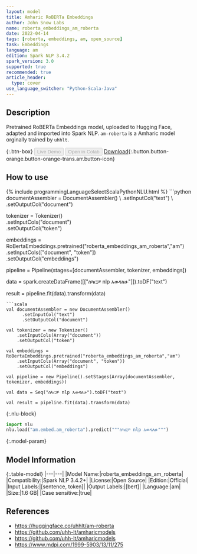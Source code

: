 ```yaml
---
layout: model
title: Amharic RoBERTa Embeddings
author: John Snow Labs
name: roberta_embeddings_am_roberta
date: 2022-04-14
tags: [roberta, embeddings, am, open_source]
task: Embeddings
language: am
edition: Spark NLP 3.4.2
spark_version: 3.0
supported: true
recommended: true
article_header:
  type: cover
use_language_switcher: "Python-Scala-Java"
---
```


## Description

Pretrained RoBERTa Embeddings model, uploaded to Hugging Face, adapted and imported into Spark NLP. `am-roberta` is a Amharic model orginally trained by `uhhlt`.

{:.btn-box}
<button class="button button-orange" disabled>Live Demo</button>
<button class="button button-orange" disabled>Open in Colab</button>
[Download](https://s3.amazonaws.com/auxdata.johnsnowlabs.com/public/models/roberta_embeddings_am_roberta_am_3.4.2_3.0_1649949250060.zip){:.button.button-orange.button-orange-trans.arr.button-icon}

## How to use



<div class="tabs-box" markdown="1">
{% include programmingLanguageSelectScalaPythonNLU.html %}
```python
documentAssembler = DocumentAssembler() \
    .setInputCol("text") \
    .setOutputCol("document")

tokenizer = Tokenizer() \
    .setInputCols("document") \
    .setOutputCol("token")
  
embeddings = RoBertaEmbeddings.pretrained("roberta_embeddings_am_roberta","am") \
    .setInputCols(["document", "token"]) \
    .setOutputCol("embeddings")
    
pipeline = Pipeline(stages=[documentAssembler, tokenizer, embeddings])

data = spark.createDataFrame([["ስካርቻ nlp እወዳለሁ"]]).toDF("text")

result = pipeline.fit(data).transform(data)
```
```scala
val documentAssembler = new DocumentAssembler() 
      .setInputCol("text") 
      .setOutputCol("document")
 
val tokenizer = new Tokenizer() 
    .setInputCols(Array("document"))
    .setOutputCol("token")

val embeddings = RoBertaEmbeddings.pretrained("roberta_embeddings_am_roberta","am") 
    .setInputCols(Array("document", "token")) 
    .setOutputCol("embeddings")

val pipeline = new Pipeline().setStages(Array(documentAssembler, tokenizer, embeddings))

val data = Seq("ስካርቻ nlp እወዳለሁ").toDF("text")

val result = pipeline.fit(data).transform(data)
```


{:.nlu-block}
```python
import nlu
nlu.load("am.embed.am_roberta").predict("""ስካርቻ nlp እወዳለሁ""")
```

</div>

{:.model-param}
## Model Information

{:.table-model}
|---|---|
|Model Name:|roberta_embeddings_am_roberta|
|Compatibility:|Spark NLP 3.4.2+|
|License:|Open Source|
|Edition:|Official|
|Input Labels:|[sentence, token]|
|Output Labels:|[bert]|
|Language:|am|
|Size:|1.6 GB|
|Case sensitive:|true|

## References

- https://huggingface.co/uhhlt/am-roberta
- https://github.com/uhh-lt/amharicmodels
- https://github.com/uhh-lt/amharicmodels
- https://www.mdpi.com/1999-5903/13/11/275
